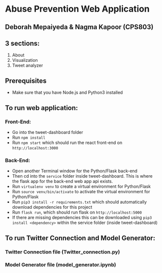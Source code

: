 # Abuse Prevention Web Application
## Deborah Mepaiyeda & Nagma Kapoor (CPS803)

## 3 sections:

1. About  
2. Visualization
3. Tweet analyzer

## Prerequisites 
- Make sure that you have Node.js and Python3 installed

## To run web application:
### Front-End:
- Go into the tweet-dashboard folder
- Run `npm install `
- Run `npm start` which should run the react front-end on `http://localhost:3000`

### Back-End:
- Open another Terminal window for the Python/Flask back-end
- Then cd into the `service` folder inside tweet-dashboard. This is where the flask app for the back-end web app api exists.
- Run `virtualenv venv` to create a virtual environment for Python/Flask
- Run `source venv/bin/activate` to activate the virtual environment for Python/Flask
- Run `pip3 install -r requirements.txt` which should automatically download dependencies for this project
- Run `flask run`, which should run flask on `http://localhost:5000`
- If there are missing dependencies this can be downloaded using `pip3 install <dependency>` within the service folder (inside tweet-dashboard)

## To run Twitter Connection and Model Generator:

### Twitter Connection file (Twitter_connection.py)
### Model Generator file (model_generator.ipynb) 